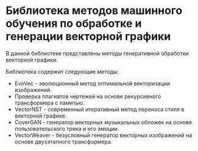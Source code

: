# Библиотека методов машинного обучения по обработке и генерации векторной графики

В данной библиотеке представлены методы генеративной обработки векторной графики.

Библиотека содержит следующие методы:

* EvoVec - эволюционный метод оптимальной векторизации изображений.
* Проверка плагиатов чертежей на основе рекурсивного трансформера с памятью.
* VectorNST - современный итеративный метод переноса стиля в векторной графике.
* CoverGAN - генератор векторных музыкальных обложек на основе пользовательского трека и его эмоции.
* VectorWeaver - безусловный генератор векторных изображений на основе двухэтапного трансформера.